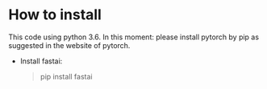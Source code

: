 # How to install

This code using python 3.6. 
In this moment: please install pytorch by pip as suggested in the website of pytorch. 

- Install fastai:

    >pip install fastai



    